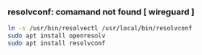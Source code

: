 ### resolvconf: comamand not found [ wireguard ]

```bash
ln -s /usr/bin/resolvectl /usr/local/bin/resolvconf
sudo apt install openresolv
sudo apt install resolvconf
```
